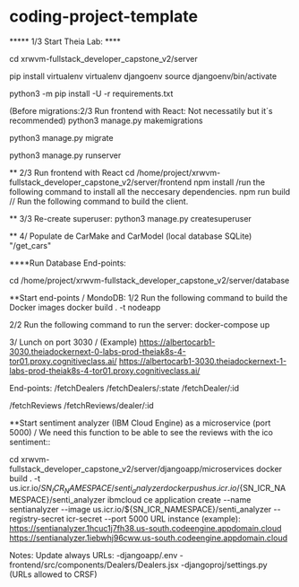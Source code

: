 # coding-project-template

***** 1/3 Start Theia Lab: ****

cd xrwvm-fullstack_developer_capstone_v2/server

pip install virtualenv
virtualenv djangoenv
source djangoenv/bin/activate

python3 -m pip install -U -r requirements.txt


(Before migrations:2/3 Run frontend with React: Not necessatily but it´s recommended)
python3 manage.py makemigrations

python3 manage.py migrate

python3 manage.py runserver



** 2/3 Run frontend with React
cd /home/project/xrwvm-fullstack_developer_capstone_v2/server/frontend
npm install  /run the following command to install all the neccesary dependencies.
npm run build    // Run the following command to build the client.

** 3/3 Re-create superuser:
python3 manage.py createsuperuser

** 4/ Populate de CarMake and CarModel (local database SQLite) 
"/get_cars"


****Run Database End-points:

cd /home/project/xrwvm-fullstack_developer_capstone_v2/server/database

**Start end-points / MondoDB:
1/2
Run the following command to build the Docker images
docker build . -t nodeapp

2/2 Run the following command to run the server:
docker-compose up

3/ Lunch on port 3030 / (Example)
https://albertocarb1-3030.theiadockernext-0-labs-prod-theiak8s-4-tor01.proxy.cognitiveclass.ai/
https://albertocarb1-3030.theiadockernext-1-labs-prod-theiak8s-4-tor01.proxy.cognitiveclass.ai/

End-points:
/fetchDealers
/fetchDealers/:state
/fetchDealer/:id

/fetchReviews
/fetchReviews/dealer/:id

**Start sentiment analyzer (IBM Cloud Engine) as a microservice (port 5000) / We need this function to be able to see the reviews with the ico sentiment::

cd xrwvm-fullstack_developer_capstone_v2/server/djangoapp/microservices
docker build . -t us.icr.io/${SN_ICR_NAMESPACE}/senti_analyzer
docker push us.icr.io/${SN_ICR_NAMESPACE}/senti_analyzer
ibmcloud ce application create --name sentianalyzer --image us.icr.io/${SN_ICR_NAMESPACE}/senti_analyzer --registry-secret icr-secret --port 5000
URL instance (example):
https://sentianalyzer.1hcuc1j7fh38.us-south.codeengine.appdomain.cloud
https://sentianalyzer.1iebwhj96cww.us-south.codeengine.appdomain.cloud

Notes:
Update always URLs:
-djangoapp/.env
-frontend/src/components/Dealers/Dealers.jsx
-djangoproj/settings.py (URLs allowed to CRSF)
